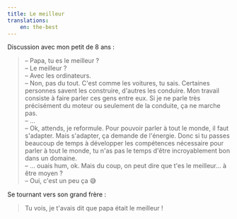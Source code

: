 ```yaml
---
title: Le meilleur
translations:
    en: the-best
---
```


Discussion avec mon petit de 8 ans :

> – Papa, tu es le meilleur ?  
> – Le meilleur ?  
> – Avec les ordinateurs.  
> – Non, pas du tout. C'est comme les voitures, tu sais. Certaines personnes savent les construire, d'autres les conduire. Mon travail consiste à faire parler ces gens entre eux. Si je ne parle très précisément du moteur ou seulement de la conduite, ça ne marche pas.  
> – ...  
> – Ok, attends, je reformule. Pour pouvoir parler à tout le monde, il faut s'adapter. Mais s'adapter, ça demande de l'énergie. Donc si tu passes beaucoup de temps à développer les compétences nécessaire pour parler à tout le monde, tu n'as pas le temps d'être incroyablement bon dans un domaine.  
> – ... ouais hum, ok. Mais du coup, on peut dire que t'es le meilleur… à être moyen ?  
> – Oui, c'est un peu ça 😅

Se tournant vers son grand frère : 

> Tu vois, je t'avais dit que papa était le meilleur !
